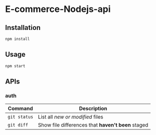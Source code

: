 # E-commerce-Nodejs-api

## Installation

```bash
npm install
```

## Usage

```bash
npm start
```

## APIs

### auth
 Command | Description |
| --- | --- |
| `git status` | List all *new or modified* files |
| `git diff` | Show file differences that **haven't been** staged |
